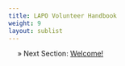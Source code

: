 ```yaml
---
title: LAPO Volunteer Handbook
weight: 9
layout: sublist
---
```

 
&raquo; Next Section: [Welcome!](./welcome/)
